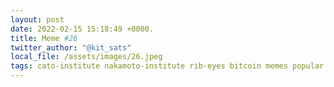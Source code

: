 ```yaml
---
layout: post
date: 2022-02-15 15:18:49 +0000.
title: Meme #26
twitter_author: "@kit_sats"
local_file: /assets/images/26.jpeg
tags: cato-institute nakamoto-institute rib-eyes bitcoin memes popular ideology
---
```


